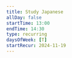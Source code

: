 ```yaml
---
title: Study Japanese
allDay: false
startTime: 13:00
endTime: 14:30
type: recurring
daysOfWeek: [T]
startRecur: 2024-11-19
---
```

